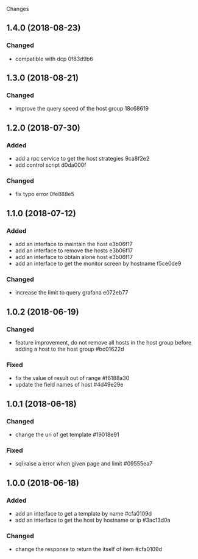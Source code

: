 Changes

## 1.4.0 (2018-08-23)

### Changed
- compatible with dcp 0f83d9b6

## 1.3.0 (2018-08-21)

### Changed
- improve the query speed of the host group 18c68619

## 1.2.0 (2018-07-30)

### Added
- add a rpc service to get the host strategies 9ca8f2e2
- add control script d0da000f

### Changed
- fix typo error 0fe888e5

## 1.1.0 (2018-07-12)

### Added
- add an interface to maintain the host e3b06f17
- add an interface to remove the hosts e3b06f17
- add an interface to obtain alone host e3b06f17
- add an interface to get the monitor screen by hostname f5ce0de9

### Changed
- increase the limit to query grafana e072eb77

## 1.0.2 (2018-06-19)

### Changed
- feature improvement, do not remove all hosts in the host group before adding
  a host to the host group #bc01622d

### Fixed
- fix the value of result out of range #f6188a30
- update the field names of host #4d49e29e

## 1.0.1 (2018-06-18)

### Changed
- change the uri of get template #19018e91

### Fixed
- sql raise a error when given page and limit #09555ea7

## 1.0.0 (2018-06-18)

### Added
- add an interface to get a template by name #cfa0109d
- add an interface to get the host by hostname or ip #3ac13d0a

### Changed
- change the response to return the itself of item #cfa0109d
